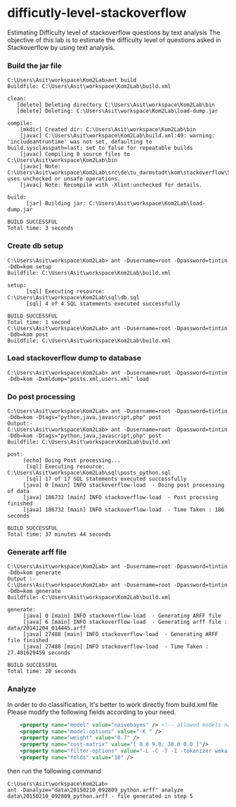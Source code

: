 # difficutly-level-stackoverflow
Estimating Difficulty level of stackoverflow questions by text analysis
The objective of this lab is to estimate the difficulty level of questions asked in Stackoverflow by using text analysis.

### Build the jar file
```shell
C:\Users\Asit\workspace\Kom2Lab>ant build
Buildfile: C:\Users\Asit\workspace\Kom2Lab\build.xml

clean:
   [delete] Deleting directory C:\Users\Asit\workspace\Kom2Lab\bin
   [delete] Deleting: C:\Users\Asit\workspace\Kom2Lab\load-dump.jar

compile:
    [mkdir] Created dir: C:\Users\Asit\workspace\Kom2Lab\bin
    [javac] C:\Users\Asit\workspace\Kom2Lab\build.xml:49: warning: 'includeantruntime' was not set, defaulting to build.sysclasspath=last; set to false for repeatable builds
    [javac] Compiling 8 source files to C:\Users\Asit\workspace\Kom2Lab\bin
    [javac] Note: C:\Users\Asit\workspace\Kom2Lab\src\de\tu_darmstadt\kom\stackoverflow\StaxParser.java uses unchecked or unsafe operations.
    [javac] Note: Recompile with -Xlint:unchecked for details.

build:
      [jar] Building jar: C:\Users\Asit\workspace\Kom2Lab\load-dump.jar

BUILD SUCCESSFUL
Total time: 3 seconds
```

### Create db setup
```shell
C:\Users\Asit\workspace\Kom2Lab> ant -Dusername=root -Dpassword=tintin -Ddb=kom setup
Buildfile: C:\Users\Asit\workspace\Kom2Lab\build.xml

setup:
      [sql] Executing resource: C:\Users\Asit\workspace\Kom2Lab\sql\db.sql
      [sql] 4 of 4 SQL statements executed successfully

BUILD SUCCESSFUL
Total time: 1 second
C:\Users\Asit\workspace\Kom2Lab> ant -Dusername=root -Dpassword=tintin -Ddb=kom post
Buildfile: C:\Users\Asit\workspace\Kom2Lab\build.xml
```

### Load stackoverflow dump to database
```shell
C:\Users\Asit\workspace\Kom2Lab> ant -Dusername=root -Dpassword=tintin -Ddb=kom -Dxmldump="posts.xml,users.xml" load
```

### Do post processing
```shell
C:\Users\Asit\workspace\Kom2Lab> ant -Dusername=root -Dpassword=tintin -Ddb=kom -Dtags="python,java,javascript,php" post
Output:-
C:\Users\Asit\workspace\Kom2Lab> ant -Dusername=root -Dpassword=tintin -Ddb=kom -Dtags="python,java,javascript,php" post
Buildfile: C:\Users\Asit\workspace\Kom2Lab\build.xml

post:
     [echo] Doing Post processing...
      [sql] Executing resource: C:\Users\Asit\workspace\Kom2Lab\sql\posts_python.sql
      [sql] 17 of 17 SQL statements executed successfully
     [java] 0 [main] INFO stackoverflow-load  - Doing post processing of data
     [java] 186732 [main] INFO stackoverflow-load  - Post procssing finished
     [java] 186732 [main] INFO stackoverflow-load  - Time Taken : 186 seconds

BUILD SUCCESSFUL
Total time: 37 minutes 44 seconds
```

### Generate arff file
```shell
C:\Users\Asit\workspace\Kom2Lab> ant -Dusername=root -Dpassword=tintin -Ddb=kom generate
Output :-
C:\Users\Asit\workspace\Kom2Lab> ant -Dusername=root -Dpassword=tintin -Ddb=kom generate
Buildfile: C:\Users\Asit\workspace\Kom2Lab\build.xml

generate:
     [java] 0 [main] INFO stackoverflow-load  - Generating ARFF file
     [java] 6 [main] INFO stackoverflow-load  - Generating arff file : data/20141204_014445.arff
     [java] 27488 [main] INFO stackoverflow-load  - Generating ARFF file finished
     [java] 27488 [main] INFO stackoverflow-load  - Time Taken : 27.481629459 seconds

BUILD SUCCESSFUL
Total time: 28 seconds
```
### Analyze
In order to do classification, it's better to work directly from build.xml file
Please modify the following fields according to your need.
```xml
	<property name="model" value="naivebayes" /> <!-- allowed models naivebayes, smo, j48 -->
	<property name="model-options" value="-K " />  
	<property name="weight" value="0.7" />
	<property name="cost-matrix" value="[ 0.0 9.0; 30.0 0.0 ]"/>
	<property name="filter-options" value="-L -C -T -I -tokenizer weka.core.tokenizers.AlphabeticTokenizer" />
	<property name="folds" value="10" />
```
then run the following command
```shell
C:\Users\Asit\workspace\Kom2Lab>
ant -Danalyze="data\20150210_092809_python.arff" analyze
data\20150210_092809_python.arff - file generated in step 5
```
